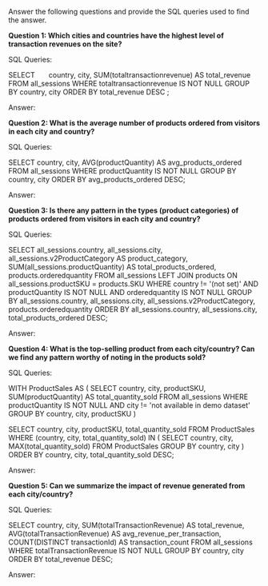 Answer the following questions and provide the SQL queries used to find the answer.

    
**Question 1: Which cities and countries have the highest level of transaction revenues on the site?**


SQL Queries: 

SELECT 
&nbsp;&nbsp;&nbsp;&nbsp;&nbsp;&nbsp;country,
    city,
    SUM(totaltransactionrevenue) AS total_revenue
FROM 
    all_sessions
WHERE 
	totaltransactionrevenue IS NOT NULL
GROUP BY 
    country, 
    city
ORDER BY 
    total_revenue DESC ;


Answer:




**Question 2: What is the average number of products ordered from visitors in each city and country?**


SQL Queries:

SELECT 
    country,
    city,
    AVG(productQuantity) AS avg_products_ordered
FROM 
    all_sessions
WHERE 
	productQuantity IS NOT NULL
GROUP BY 
    country, 
    city
ORDER BY 
    avg_products_ordered DESC;



Answer:





**Question 3: Is there any pattern in the types (product categories) of products ordered from visitors in each city and country?**


SQL Queries:

SELECT 
    all_sessions.country,
    all_sessions.city,
    all_sessions.v2ProductCategory AS product_category,
    SUM(all_sessions.productQuantity) AS total_products_ordered,
    products.orderedquantity
FROM 
    all_sessions
LEFT JOIN 
    products ON all_sessions.productSKU = products.SKU
WHERE 
    country != '(not set)' AND productQuantity IS NOT NULL AND orderedquantity IS NOT NULL
GROUP BY 
    all_sessions.country, 
    all_sessions.city, 
    all_sessions.v2ProductCategory, 
    products.orderedquantity
ORDER BY 
    all_sessions.country, 
    all_sessions.city, 
    total_products_ordered DESC;


Answer:





**Question 4: What is the top-selling product from each city/country? Can we find any pattern worthy of noting in the products sold?**


SQL Queries:

WITH ProductSales AS (
    SELECT 
        country,
        city,
        productSKU,
        SUM(productQuantity) AS total_quantity_sold
    FROM 
        all_sessions
	WHERE 
        productQuantity IS NOT NULL AND city != 'not available in demo dataset'
    GROUP BY 
        country, 
        city, 
        productSKU
)

SELECT 
    country,
    city,
    productSKU,
    total_quantity_sold
FROM 
    ProductSales
WHERE 
    (country, city, total_quantity_sold) IN (
        SELECT 
            country, 
            city, 
            MAX(total_quantity_sold) 
        FROM 
            ProductSales
        GROUP BY 
            country, 
            city
    )
ORDER BY 
    country, 
    city, 
    total_quantity_sold DESC;

Answer:





**Question 5: Can we summarize the impact of revenue generated from each city/country?**

SQL Queries:

SELECT 
    country,
    city,
    SUM(totalTransactionRevenue) AS total_revenue,
    AVG(totalTransactionRevenue) AS avg_revenue_per_transaction,
    COUNT(DISTINCT transactionId) AS transaction_count
FROM 
    all_sessions
WHERE 
    totalTransactionRevenue IS NOT NULL
GROUP BY 
    country, 
    city
ORDER BY 
    total_revenue DESC;


Answer:







